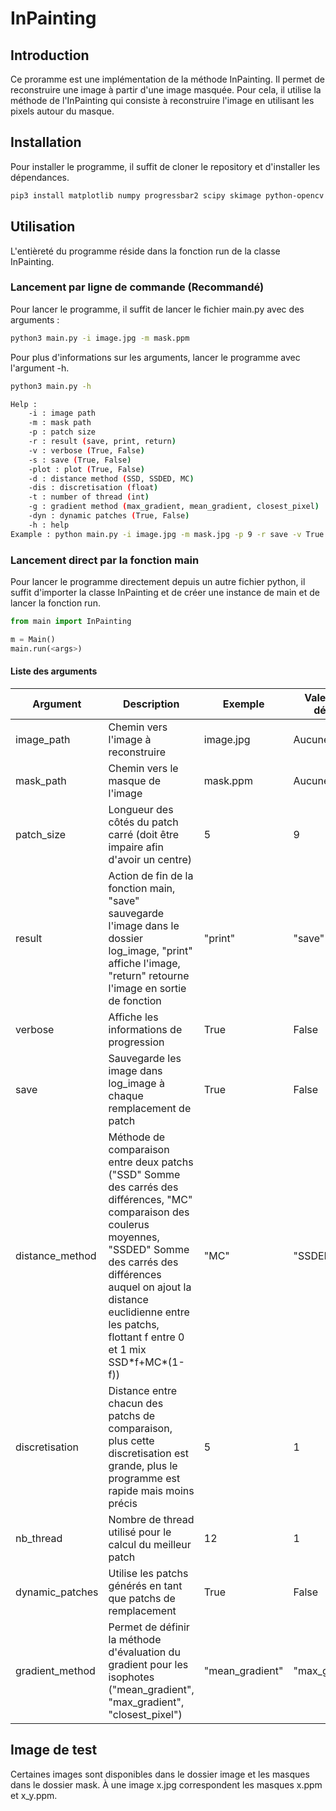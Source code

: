 # InPainting

## Introduction

Ce proramme est une implémentation de la méthode InPainting. Il permet de reconstruire une image à partir d'une image masquée. Pour cela, il utilise la méthode de l'InPainting qui consiste à reconstruire l'image en utilisant les pixels autour du masque.

## Installation

Pour installer le programme, il suffit de cloner le repository et d'installer les dépendances.

```bash
pip3 install matplotlib numpy progressbar2 scipy skimage python-opencv
```

## Utilisation

L'entièreté du programme réside dans la fonction run de la classe InPainting.

### Lancement par ligne de commande (Recommandé)

Pour lancer le programme, il suffit de lancer le fichier main.py avec des arguments :

```bash
python3 main.py -i image.jpg -m mask.ppm
```

Pour plus d'informations sur les arguments, lancer le programme avec l'argument -h.

```bash
python3 main.py -h

Help :
	-i : image path
	-m : mask path
	-p : patch size
	-r : result (save, print, return)
	-v : verbose (True, False)
	-s : save (True, False)
	-plot : plot (True, False)
	-d : distance method (SSD, SSDED, MC)
	-dis : discretisation (float)
	-t : number of thread (int)
	-g : gradient method (max_gradient, mean_gradient, closest_pixel)
	-dyn : dynamic patches (True, False)
	-h : help
Example : python main.py -i image.jpg -m mask.jpg -p 9 -r save -v True -s True -plot False -d SSDED -dis 1 -t 1 -dyn False

```


### Lancement direct par la fonction main

Pour lancer le programme directement depuis un autre fichier python, il suffit d'importer la classe InPainting et de créer une instance de main et de lancer la fonction run.
    
```python
from main import InPainting

m = Main()
main.run(<args>)
```

#### Liste des arguments

| Argument | Description | Exemple | Valeur par défaut |
| --- | --- | --- | --- |
| image_path | Chemin vers l'image à reconstruire| image.jpg | Aucune |
| mask_path | Chemin vers le masque de l'image | mask.ppm | Aucune |
| patch_size | Longueur des côtés du patch carré (doit être impaire afin d'avoir un centre) | 5 | 9 |
| result | Action de fin de la fonction main, "save" sauvegarde l'image dans le dossier log_image, "print" affiche l'image, "return" retourne l'image en sortie de fonction | "print" | "save" |
| verbose | Affiche les informations de progression | True | False |
| save | Sauvegarde les image dans log_image à chaque remplacement de patch | True | False |
| distance_method | Méthode de comparaison entre deux patchs ("SSD" Somme des carrés des différences, "MC" comparaison des coulerus moyennes, "SSDED" Somme des carrés des différences auquel on ajout la distance euclidienne entre les patchs, flottant f entre 0 et 1 mix SSD\*f+MC\*(1-f)) | "MC" | "SSDED" |
| discretisation | Distance entre chacun des patchs de comparaison, plus cette discretisation est grande, plus le programme est rapide mais moins précis | 5 | 1 |
| nb_thread | Nombre de thread utilisé pour le calcul du meilleur patch | 12 | 1 |
| dynamic_patches | Utilise les patchs générés en tant que patchs de remplacement | True | False |
| gradient_method | Permet de définir la méthode d'évaluation du gradient pour les isophotes ("mean_gradient", "max_gradient", "closest_pixel") | "mean_gradient" | "max_gradient" |

## Image de test

Certaines images sont disponibles dans le dossier image et les masques dans le dossier mask.
À une image x.jpg correspondent les masques x.ppm et x_y.ppm.